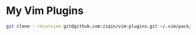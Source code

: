 # My Vim Plugins

```bash
git clone --recursive git@github.com:ziqin/vim-plugins.git ~/.vim/pack/plugins
```

